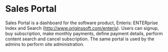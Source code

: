 # Sales Portal

Sales Portal is a dashboard for the software product, Enteris: ENTERprise Index and Search (http://www.originssoft.com/enteris). 
Users can signup, buy subscription, make monthly payments, define payment details, perform content search and cancel subscription. The same portal is used by the 
admins to perform site administration.
